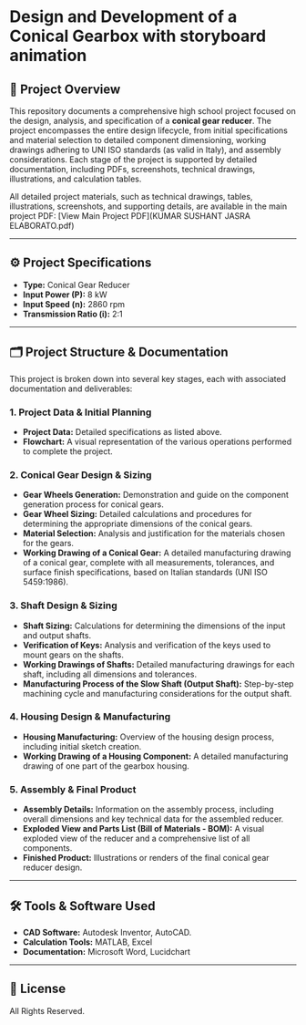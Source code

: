 # Design and Development of a Conical Gearbox with storyboard animation


## 📜 Project Overview
This repository documents a comprehensive high school project focused on the design, analysis, and specification of a **conical gear reducer**. The project encompasses the entire design lifecycle, from initial specifications and material selection to detailed component dimensioning, working drawings adhering to UNI ISO standards (as valid in Italy), and assembly considerations. Each stage of the project is supported by detailed documentation, including PDFs, screenshots, technical drawings, illustrations, and calculation tables.

All detailed project materials, such as technical drawings, tables, illustrations, screenshots, and supporting details, are available in the main project PDF: [View Main Project PDF](KUMAR SUSHANT JASRA ELABORATO.pdf)

---

## ⚙️ Project Specifications

* **Type:** Conical Gear Reducer
* **Input Power (P):** 8 kW
* **Input Speed (n):** 2860 rpm
* **Transmission Ratio (i):** 2:1

---

## 🗂️ Project Structure & Documentation
This project is broken down into several key stages, each with associated documentation and deliverables:

### 1. Project Data & Initial Planning
* **Project Data:** Detailed specifications as listed above.
* **Flowchart:** A visual representation of the various operations performed to complete the project.


### 2. Conical Gear Design & Sizing
* **Gear Wheels Generation:** Demonstration and guide on the component generation process for conical gears.
* **Gear Wheel Sizing:** Detailed calculations and procedures for determining the appropriate dimensions of the conical gears.
* **Material Selection:** Analysis and justification for the materials chosen for the gears.
* **Working Drawing of a Conical Gear:** A detailed manufacturing drawing of a conical gear, complete with all measurements, tolerances, and surface finish specifications, based on Italian standards (UNI ISO 5459:1986).


### 3. Shaft Design & Sizing
* **Shaft Sizing:** Calculations for determining the dimensions of the input and output shafts.
* **Verification of Keys:** Analysis and verification of the keys used to mount gears on the shafts.
* **Working Drawings of Shafts:** Detailed manufacturing drawings for each shaft, including all dimensions and tolerances.
* **Manufacturing Process of the Slow Shaft (Output Shaft):** Step-by-step machining cycle and manufacturing considerations for the output shaft.


### 4. Housing Design & Manufacturing
* **Housing Manufacturing:** Overview of the housing design process, including initial sketch creation.
* **Working Drawing of a Housing Component:** A detailed manufacturing drawing of one part of the gearbox housing.


### 5. Assembly & Final Product
* **Assembly Details:** Information on the assembly process, including overall dimensions and key technical data for the assembled reducer.
* **Exploded View and Parts List (Bill of Materials - BOM):** A visual exploded view of the reducer and a comprehensive list of all components.
* **Finished Product:** Illustrations or renders of the final conical gear reducer design.

---

## 🛠️ Tools & Software Used

* **CAD Software:** Autodesk Inventor, AutoCAD.
* **Calculation Tools:** MATLAB, Excel
* **Documentation:** Microsoft Word, Lucidchart

---

## 📄 License
All Rights Reserved.

